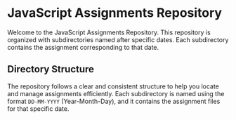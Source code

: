 # JavaScript Assignments Repository

Welcome to the JavaScript Assignments Repository. This repository is organized with subdirectories named after specific dates. Each subdirectory contains the assignment corresponding to that date.

## Directory Structure

The repository follows a clear and consistent structure to help you locate and manage assignments efficiently. Each subdirectory is named using the format `DD-MM-YYYY` (Year-Month-Day), and it contains the assignment files for that specific date.
